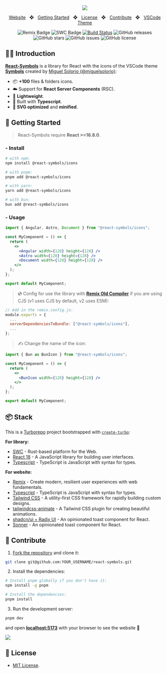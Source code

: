 <div align="center">
<a href="https://react-symbols.vercel.app/">
<img src="https://raw.githubusercontent.com/pheralb/react-symbols/next/website/public/images/og.png">
</a>

<p></p>

<a href="https://react-symbols.vercel.app">Website</a>
<span>&nbsp;&nbsp;❖&nbsp;&nbsp;</span>
<a href="#-getting-started">Getting Started</a>
<span>&nbsp;&nbsp;❖&nbsp;&nbsp;</span>
<a href="#-license">License</a>
<span>&nbsp;&nbsp;❖&nbsp;&nbsp;</span>
<a href="#-contribute">Contribute</a>
<span>&nbsp;&nbsp;❖&nbsp;&nbsp;</span>
<a href="https://marketplace.visualstudio.com/items?itemName=miguelsolorio.symbols">VSCode Theme</a>

![Remix Badge](https://img.shields.io/badge/Remix-000?logo=remix&logoColor=fff&style=flat)
![SWC Badge](https://img.shields.io/badge/SWC-F8C457?logo=swc&logoColor=000&style=flat)
[![Build Status](https://img.shields.io/endpoint.svg?url=https%3A%2F%2Factions-badge.atrox.dev%2Fpheralb%2Freact-symbols%2Fbadge%3Fref%3Dmain&style=flat)](https://actions-badge.atrox.dev/pheralb/react-symbols/goto?ref=main)
![GitHub releases](https://img.shields.io/github/release/pheralb/react-symbols)
![GitHub stars](https://img.shields.io/github/stars/pheralb/react-symbols)
![GitHub issues](https://img.shields.io/github/issues/pheralb/react-symbols)
![GitHub license](https://img.shields.io/github/license/pheralb/react-symbols)

</div>

## 🧑‍🚀 Introduction

[**React-Symbols**](https://react-symbols.vercel.app/) is a library for React with the icons of the VSCode theme [**Symbols**](https://marketplace.visualstudio.com/items?itemName=miguelsolorio.symbols) created by [Miguel Solorio (@miguelsolorio)](https://github.com/miguelsolorio):

- 📦 **+100** files & folders icons.
- ☁️ Support for **React Server Components** (RSC).
- 🍃 **Lightweight**.
- 💙 Built with **Typescript**.
- 🚀 **SVG optimized** and **minified**.

## 🚀 Getting Started

> React-Symbols require **React >=16.8.0**.

### - Install

```bash
# with npm:
npm install @react-symbols/icons

# with pnpm:
pnpm add @react-symbols/icons

# with yarn:
yarn add @react-symbols/icons

# with bun:
bun add @react-symbols/icons
```

### - Usage

```jsx
import { Angular, Astro, Document } from "@react-symbols/icons";

const MyComponent = () => {
  return (
    <>
      <Angular width={128} height={128} />
      <Astro width={128} height={128} />
      <Document width={128} height={128} />
    </>
  );
};

export default MyComponent;
```

> 💿 Config for use the library with [**Remix Old Compiler**](https://remix.run/) if you are using CJS (v1 uses CJS by default, v2 uses ESM):

```js
// Add in the remix.config.js:
module.exports = {
  ...
  serverDependenciesToBundle: ["@react-symbols/icons"],
  ...
};
```

> ✍️ Change the name of the icon:

```jsx
import { Bun as BunIcon } from "@react-symbols/icons";

const MyComponent = () => {
  return (
    <>
      <BunIcon width={128} height={128} />
    </>
  );
};

export default MyComponent;
```

## 📦 Stack

This is a [Turborepo](https://turbo.build/repo) project bootstrapped with [`create-turbo`](https://www.npmjs.com/package/create-turbo):

**For library:**

- [SWC](https://swc.rs/) - Rust-based platform for the Web.
- [React 18](https://reactjs.org/) - A JavaScript library for building user interfaces.
- [Typescript](https://www.typescriptlang.org/) - TypeScript is JavaScript with syntax for types.

**For website:**

- [Remix](https://remix.run/) - Create modern, resilient user experiences with web fundamentals.
- [Typescript](https://www.typescriptlang.org/) - TypeScript is JavaScript with syntax for types.
- [Tailwind CSS](https://tailwindcss.com/) - A utility-first CSS framework for rapidly building custom designs.
- [tailwindcss-animate](https://github.com/jamiebuilds/tailwindcss-animate) - A Tailwind CSS plugin for creating beautiful animations.
- [shadcn/ui + Radix UI](https://ui.shadcn.com/) - An opinionated toast component for React.
- [Sonner](https://sonner.emilkowal.ski/) - An opinionated toast component for React.

## 🙌 Contribute

1. [Fork the repository](https://github.com/pheralb/react-symbols/fork) and clone it:

```bash
git clone git@github.com:YOUR_USERNAME/react-symbols.git
```

2. Install the dependencies:

```bash
# Install pnpm globally if you don't have it:
npm install -g pnpm

# Install the dependencies:
pnpm install
```

3. Run the development server:

```bash
pnpm dev
```

and open [**localhost:5173**](http://localhost:5173) with your browser to see the website 🚀

<a href="https://github.com/pheralb/react-symbols/graphs/contributors">
  <img src="https://contrib.rocks/image?repo=pheralb/react-symbols" />
</a>

<p></p>

## 🔑 License

- [MIT License](https://github.com/pheralb/react-symbols/blob/main/LICENSE).

